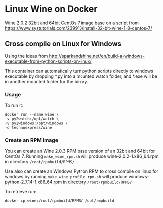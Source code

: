 # Linux Wine on Docker

Wine 2.0.2 32bit and 64bit CentOs 7 image base on a script from https://www.systutorials.com/239913/install-32-bit-wine-1-8-centos-7/

## Cross compile on Linux for Windows
Using the ideas from http://sparkandshine.net/en/build-a-windows-executable-from-python-scripts-on-linux/  

This container can automatically turn python scripts directly to windows executable by dropping *.py into a mounted watch folder, and *.exe will be in another mounted folder for the binary. 

### Usage
To run it:
```
docker run --name wine \
-v py2watch:/opt/watch \
-v py2windows:/opt/windows \
-d technoexpress/wine
```

### Create an RPM image
You can create an Wine 2.0.3 RPM base version of an 32bit and 64bit for CentOs 7.
Running `make_wine_rpm.sh` will produce wine-2.0.2-1.x86_64.rpm in directory `/root/rpmbuild/RPMS/`

Use also can create an Windows Python RPM to cross compile on linux for windows by running `make_wine_profile_rpm.sh` will produce windows-python-2.7.14-1.x86_64.rpm in directory `/root/rpmbuild/RPMS/`

To retrieve run:
```
docker cp wine:/root/rpmbuild/RPMS/ /opt/rmpbuild
```

